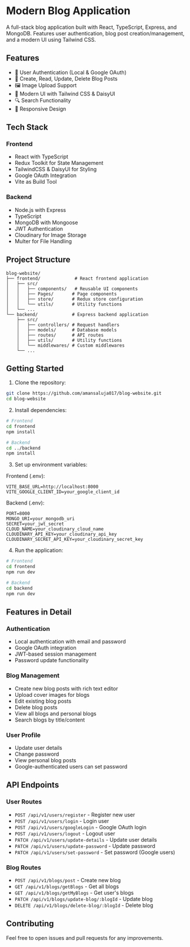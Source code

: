 # Modern Blog Application

A full-stack blog application built with React, TypeScript, Express, and MongoDB. Features user authentication, blog post creation/management, and a modern UI using Tailwind CSS.

## Features

- 🔐 User Authentication (Local & Google OAuth)
- 📝 Create, Read, Update, Delete Blog Posts
- 🖼️ Image Upload Support
- 💅 Modern UI with Tailwind CSS & DaisyUI
- 🔍 Search Functionality
- 📱 Responsive Design

## Tech Stack

### Frontend
- React with TypeScript
- Redux Toolkit for State Management
- TailwindCSS & DaisyUI for Styling
- Google OAuth Integration
- Vite as Build Tool

### Backend
- Node.js with Express
- TypeScript
- MongoDB with Mongoose
- JWT Authentication
- Cloudinary for Image Storage
- Multer for File Handling

## Project Structure

```
blog-website/
├── frontend/             # React frontend application
│   ├── src/
│   │   ├── components/   # Reusable UI components
│   │   ├── Pages/       # Page components
│   │   ├── store/       # Redux store configuration
│   │   └── utils/       # Utility functions
│   └── ...
└── backend/             # Express backend application
    ├── src/
    │   ├── controllers/ # Request handlers
    │   ├── models/      # Database models
    │   ├── routes/      # API routes
    │   ├── utils/       # Utility functions
    │   └── middlewares/ # Custom middlewares
    └── ...
```

## Getting Started

1. Clone the repository:
```bash
git clone https://github.com/amansaluja017/blog-website.git
cd blog-website
```

2. Install dependencies:
```bash
# Frontend
cd frontend
npm install

# Backend
cd ../backend
npm install
```

3. Set up environment variables:

Frontend (.env):
```
VITE_BASE_URL=http://localhost:8000
VITE_GOOGLE_CLIENT_ID=your_google_client_id
```

Backend (.env):
```
PORT=8000
MONGO_URI=your_mongodb_uri
SECRET=your_jwt_secret
CLOUD_NAME=your_cloudinary_cloud_name
CLOUDINARY_API_KEY=your_cloudinary_api_key
CLOUDINARY_SECRET_API_KEY=your_cloudinary_secret_key
```

4. Run the application:

```bash
# Frontend
cd frontend
npm run dev

# Backend
cd backend
npm run dev
```

## Features in Detail

### Authentication
- Local authentication with email and password
- Google OAuth integration
- JWT-based session management
- Password update functionality

### Blog Management
- Create new blog posts with rich text editor
- Upload cover images for blogs
- Edit existing blog posts
- Delete blog posts
- View all blogs and personal blogs
- Search blogs by title/content

### User Profile
- Update user details
- Change password
- View personal blog posts
- Google-authenticated users can set password

## API Endpoints

### User Routes
- `POST /api/v1/users/register` - Register new user
- `POST /api/v1/users/login` - Login user
- `POST /api/v1/users/googleLogin` - Google OAuth login
- `POST /api/v1/users/logout` - Logout user
- `PATCH /api/v1/users/update-details` - Update user details
- `PATCH /api/v1/users/update-password` - Update password
- `PATCH /api/v1/users/set-password` - Set password (Google users)

### Blog Routes
- `POST /api/v1/blogs/post` - Create new blog
- `GET /api/v1/blogs/getBlogs` - Get all blogs
- `GET /api/v1/blogs/getMyBlogs` - Get user's blogs
- `PATCH /api/v1/blogs/update-blog/:blogId` - Update blog
- `DELETE /api/v1/blogs/delete-blog/:blogId` - Delete blog

## Contributing

Feel free to open issues and pull requests for any improvements.
